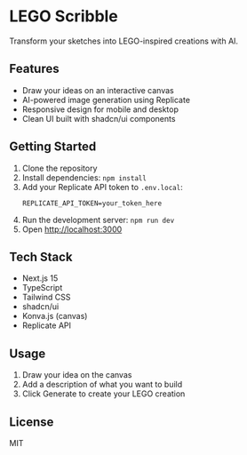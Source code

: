# LEGO Scribble

Transform your sketches into LEGO-inspired creations with AI.

## Features

- Draw your ideas on an interactive canvas
- AI-powered image generation using Replicate
- Responsive design for mobile and desktop
- Clean UI built with shadcn/ui components

## Getting Started

1. Clone the repository
2. Install dependencies: `npm install`
3. Add your Replicate API token to `.env.local`:
   ```
   REPLICATE_API_TOKEN=your_token_here
   ```
4. Run the development server: `npm run dev`
5. Open [http://localhost:3000](http://localhost:3000)

## Tech Stack

- Next.js 15
- TypeScript
- Tailwind CSS
- shadcn/ui
- Konva.js (canvas)
- Replicate API

## Usage

1. Draw your idea on the canvas
2. Add a description of what you want to build
3. Click Generate to create your LEGO creation

## License

MIT